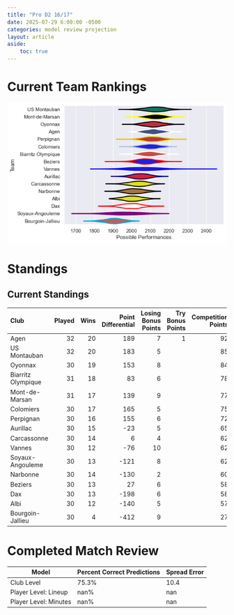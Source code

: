 ```yaml
---  
title: "Pro D2 16/17"  
date: 2025-07-29 6:00:00 -0500  
categories: model review projection  
layout: article  
aside:  
    toc: true  
---
```

# Current Team Rankings


![Club Rankings](plots/rankings_Pro_D2_1617.png)
# Standings

## Current Standings


| Club               |   Played |   Wins |   Point Differential |   Losing Bonus Points |   Try Bonus Points |   Competition Points |
|:-------------------|---------:|-------:|---------------------:|----------------------:|-------------------:|---------------------:|
| Agen               |       32 |     20 |                  189 |                     7 |                  1 |                   92 |
| US Montauban       |       32 |     20 |                  183 |                     5 |                    |                   85 |
| Oyonnax            |       30 |     19 |                  153 |                     8 |                    |                   84 |
| Biarritz Olympique |       31 |     18 |                   83 |                     6 |                    |                   78 |
| Mont-de-Marsan     |       31 |     17 |                  139 |                     9 |                    |                   77 |
| Colomiers          |       30 |     17 |                  165 |                     5 |                    |                   75 |
| Perpignan          |       30 |     16 |                  155 |                     6 |                    |                   72 |
| Aurillac           |       30 |     15 |                  -23 |                     5 |                    |                   65 |
| Carcassonne        |       30 |     14 |                    6 |                     4 |                    |                   62 |
| Vannes             |       30 |     12 |                  -76 |                    10 |                    |                   62 |
| Soyaux-Angouleme   |       30 |     13 |                 -121 |                     8 |                    |                   62 |
| Narbonne           |       30 |     14 |                 -130 |                     2 |                    |                   60 |
| Beziers            |       30 |     13 |                   27 |                     6 |                    |                   58 |
| Dax                |       30 |     13 |                 -198 |                     6 |                    |                   58 |
| Albi               |       30 |     12 |                 -140 |                     5 |                    |                   57 |
| Bourgoin-Jallieu   |       30 |      4 |                 -412 |                     9 |                    |                   27 |



# Completed Match Review


| Model | Percent Correct Predictions | Spread Error |
| ------ | ------ | ------ |
| Club Level | 75.3% | 10.4 |
| Player Level: Lineup | nan% | nan |
| Player Level: Minutes | nan% | nan |

